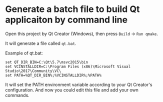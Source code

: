 Generate a batch file to build Qt applicaiton by command line
========

Open this project by Qt Creator (Windows), then press `Build` -> `Run qmake`.

It will generate a file called `qt.bat`.

Example of qt.bat:

```
set QT_DIR_BIN=C:\Qt\5.7\msvc2015\bin
set VCINSTALLDIR=C:\Program Files (x86)\Microsoft Visual Studio\2017\Community\VC\
set PATH=%QT_DIR_BIN%;%VCINSTALLDIR%;%PATH%
```

It will set the PATH environment variable according to your Qt Creator's configuration. And now you could edit this file and add your own commands.
